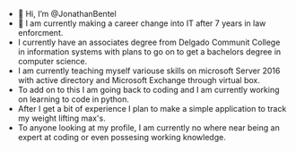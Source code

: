 - 👋 Hi, I’m @JonathanBentel
- 👀 I am currently making a career change into IT after 7 years in law enforcment. 
- I currently have an associates degree from Delgado Communit College in information systems with plans to go on to get a bachelors degree in computer science.
- I am currently teaching myself variouse skills on microsoft Server 2016 with active directory and Microsoft Exchange through virtual box.
- To add on to this I am going back to coding and I am currently working on learning to code in python. 
- After I get a bit of experience I plan to make a simple application to track my weight lifting max's.
- To anyone looking at my profile, I am currently no where near being an expert at coding or even possesing working knowledge.
